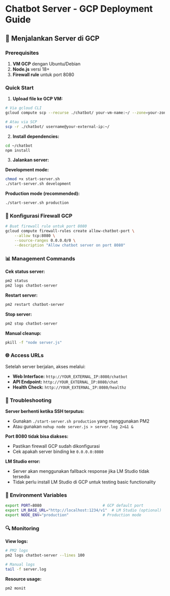 # Chatbot Server - GCP Deployment Guide

## 🚀 Menjalankan Server di GCP

### Prerequisites
1. **VM GCP** dengan Ubuntu/Debian
2. **Node.js** versi 18+ 
3. **Firewall rule** untuk port 8080

### Quick Start

1. **Upload file ke GCP VM:**
```bash
# Via gcloud CLI
gcloud compute scp --recurse ./chatbot/ your-vm-name:~/ --zone=your-zone

# Atau via SCP
scp -r ./chatbot/ username@your-external-ip:~/
```

2. **Install dependencies:**
```bash
cd ~/chatbot
npm install
```

3. **Jalankan server:**

**Development mode:**
```bash
chmod +x start-server.sh
./start-server.sh development
```

**Production mode (recommended):**
```bash
./start-server.sh production
```

### 🔧 Konfigurasi Firewall GCP

```bash
# Buat firewall rule untuk port 8080
gcloud compute firewall-rules create allow-chatbot-port \
    --allow tcp:8080 \
    --source-ranges 0.0.0.0/0 \
    --description "Allow chatbot server on port 8080"
```

### 📊 Management Commands

**Cek status server:**
```bash
pm2 status
pm2 logs chatbot-server
```

**Restart server:**
```bash
pm2 restart chatbot-server
```

**Stop server:**
```bash
pm2 stop chatbot-server
```

**Manual cleanup:**
```bash
pkill -f "node server.js"
```

### 🌐 Access URLs

Setelah server berjalan, akses melalui:

- **Web Interface:** `http://YOUR_EXTERNAL_IP:8080/chatbot`
- **API Endpoint:** `http://YOUR_EXTERNAL_IP:8080/chat`
- **Health Check:** `http://YOUR_EXTERNAL_IP:8080/healthz`

### 🐛 Troubleshooting

**Server berhenti ketika SSH terputus:**
- Gunakan `./start-server.sh production` yang menggunakan PM2
- Atau gunakan `nohup node server.js > server.log 2>&1 &`

**Port 8080 tidak bisa diakses:**
- Pastikan firewall GCP sudah dikonfigurasi
- Cek apakah server binding ke `0.0.0.0:8080`

**LM Studio error:**
- Server akan menggunakan fallback response jika LM Studio tidak tersedia
- Tidak perlu install LM Studio di GCP untuk testing basic functionality

### 📝 Environment Variables

```bash
export PORT=8080                           # GCP default port
export LM_BASE_URL="http://localhost:1234/v1"  # LM Studio (optional)
export NODE_ENV="production"               # Production mode
```

### 🔍 Monitoring

**View logs:**
```bash
# PM2 logs
pm2 logs chatbot-server --lines 100

# Manual logs  
tail -f server.log
```

**Resource usage:**
```bash
pm2 monit
```
